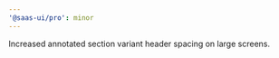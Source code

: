 ```yaml
---
'@saas-ui/pro': minor
---
```


Increased annotated section variant header spacing on large screens.
